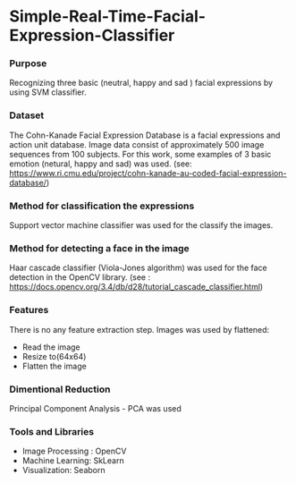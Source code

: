 # Simple-Real-Time-Facial-Expression-Classifier

### Purpose
Recognizing three basic (neutral, happy and sad ) facial expressions by using SVM classifier.
### Dataset
The Cohn-Kanade Facial Expression Database is a facial expressions and action unit database. Image data consist of approximately 500 image sequences from 100 subjects.  For this work, some examples of 3 basic emotion (netural, happy and sad) was used. 
(see: https://www.ri.cmu.edu/project/cohn-kanade-au-coded-facial-expression-database/)
### Method for classification the expressions
Support vector machine classifier was used for the classify the images. 
### Method for detecting a face in the image
Haar cascade classifier (Viola-Jones algorithm) was used for the face detection in the OpenCV library. (see : https://docs.opencv.org/3.4/db/d28/tutorial_cascade_classifier.html)
### Features 
There is no any feature extraction step. Images was used by flattened:
   - Read the image
   - Resize to(64x64)
   - Flatten the image
  
### Dimentional Reduction
Principal Component Analysis - PCA was used

### Tools and Libraries
 - Image Processing : OpenCV
 - Machine Learning: SkLearn
 - Visualization: Seaborn

